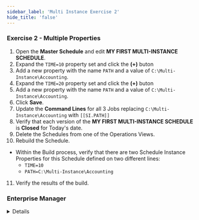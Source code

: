 ```yaml
---
sidebar_label: 'Multi Instance Exercise 2'
hide_title: 'false'
---
```


### Exercise 2 - Multiple Properties

1. Open the **Master Schedule** and edit **MY FIRST MULTI-INSTANCE SCHEDULE**.
2. Expand the ```TIME=10``` property set and click the **(+)** buton 
3. Add a new property with the name ```PATH``` and a value of ```C:\Multi-Instance\Accounting```.
4. Expand the ```TIME=20``` property set and click the **(+)** buton 
5. Add a new property with the name ```PATH``` and a value of ```C:\Multi-Instance\Accounting```.
6. Click **Save**.
7. Update the **Command Lines** for all 3 Jobs replacing ```C:\Multi-Instance\Accounting``` with ```[[SI.PATH]]```
8. Verify that each version of the **MY FIRST MULTI-INSTANCE SCHEDULE** is **Closed** for Today's date.
9. Delete the Schedules from one of the Operations Views.
10. Rebuild the Schedule.
* Within the Build process, verify that there are two Schedule Instance Properties for this Schedule defined on two different lines:
    * ```TIME=10```
    * ```PATH=C:\Multi-Instance\Accounting```
11. Verify the results of the build.

### Enterprise Manager

<details>

1. Open the **Schedule Master** with the **MY FIRST MULTI-INSTANCE SCHEDULE** selected and click the **Instance Definition** tab.
2. Click on the ```TIME=10``` Property in the **Instance** grid at the bottom of the screen.
3. In **Define Property Values**, update ```TIME=10``` to ```TIME=10;Path=C:\Multi-Instance\Accounting```
4. Click the **Update** button.
5. Change ```TIME=20``` to ```TIME=20;PATH=C:\Multi-Instance\Accounting```
6. Update the **Command Lines** for all 3 Jobs replacing ```C:\Multi-Instance\Accounting``` with ```[[SI.PATH]]```
7. Verify that each version of the **MY FIRST MULTI-INSTANCE SCHEDULE** is **Closed** for Today's date.
8. Delete the Schedules from one of the Operations Views.
9. Rebuild the Schedule and verify the results.

:::note Note
The same 2 Schedules should be built, but in the **Daily Schedule Maintenance** there are two **SI Properties**
:::

10. From any of the Operations Screens, right-click the Schedule and select **Maintenance > Edit Daily Schedule**.
11. Click on the Instance Definitions tab.
12. Verify that there are two Schedule Instance Properties for this Schedule defined on two different lines:
    * ```TIME=10```
    * ```PATH=C:\Multi-Instance\Accounting```

</details>